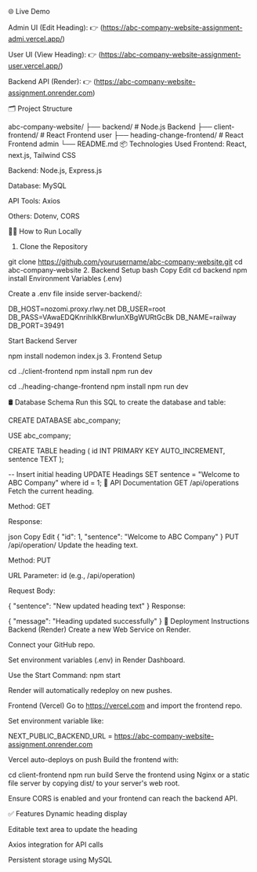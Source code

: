 🌐 Live Demo

Admin UI (Edit Heading): 👉   (https://abc-company-website-assignment-admi.vercel.app/)

User UI (View Heading): 👉    (https://abc-company-website-assignment-user.vercel.app/)

Backend API (Render): 👉      (https://abc-company-website-assignment.onrender.com)

🗂 Project Structure

abc-company-website/
├── backend/                        # Node.js Backend
├── client-frontend/                # React Frontend user
├── heading-change-frontend/        # React Frontend admin
└── README.md
📦 Technologies Used
Frontend: React, next.js, Tailwind CSS

Backend: Node.js, Express.js

Database: MySQL

API Tools: Axios

Others: Dotenv, CORS

🧑‍💻 How to Run Locally
1. Clone the Repository

git clone https://github.com/yourusername/abc-company-website.git
cd abc-company-website
2. Backend Setup
bash
Copy
Edit
cd backend
npm install
Environment Variables (.env)

Create a .env file inside server-backend/:


DB_HOST=nozomi.proxy.rlwy.net
DB_USER=root
DB_PASS=VAwaEDQKnrihIkKBrwIunXBgWURtGcBk
DB_NAME=railway
DB_PORT=39491


Start Backend Server


npm install
nodemon index.js
3. Frontend Setup

cd ../client-frontend
npm install
npm run dev



cd ../heading-change-frontend
npm install
npm run dev


🛢 Database Schema
Run this SQL to create the database and table:


CREATE DATABASE abc_company;

USE abc_company;

CREATE TABLE heading (
  id INT PRIMARY KEY AUTO_INCREMENT,
  sentence TEXT
);

-- Insert initial heading
UPDATE Headings SET sentence = "Welcome to ABC Company" where id = 1;
🔄 API Documentation
GET /api/operations
Fetch the current heading.

Method: GET

Response:

json
Copy
Edit
{
  "id": 1,
  "sentence": "Welcome to ABC Company"
}
PUT /api/operation/
Update the heading text.

Method: PUT

URL Parameter: id (e.g., /api/operation)

Request Body:


{
  "sentence": "New updated heading text"
}
Response:


{
  "message": "Heading updated successfully"
}
🚀 Deployment Instructions
Backend (Render)
Create a new Web Service on Render.

Connect your GitHub repo.

Set environment variables (.env) in Render Dashboard.

Use the Start Command: npm start

Render will automatically redeploy on new pushes.

Frontend (Vercel)
Go to https://vercel.com and import the frontend repo.

Set environment variable  like:

NEXT_PUBLIC_BACKEND_URL = https://abc-company-website-assignment.onrender.com

Vercel auto-deploys on push
Build the frontend with:


cd client-frontend
npm run build
Serve the frontend using Nginx or a static file server by copying dist/ to your server's web root.

Ensure CORS is enabled and your frontend can reach the backend API.

✅ Features
Dynamic heading display

Editable text area to update the heading

Axios integration for API calls

Persistent storage using MySQL



